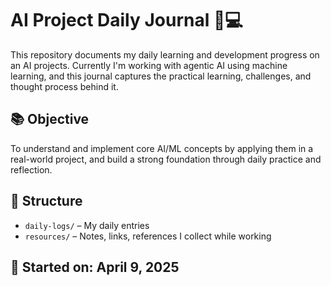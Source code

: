 # AI Project Daily Journal 🧠💻

This repository documents my daily learning and development progress on an AI projects. Currently I'm working with agentic AI using machine learning, and this journal captures the practical learning, challenges, and thought process behind it.

## 📚 Objective

To understand and implement core AI/ML concepts by applying them in a real-world project, and build a strong foundation through daily practice and reflection.

## 📂 Structure

- `daily-logs/` – My daily entries
- `resources/` – Notes, links, references I collect while working

## 🚀 Started on: April 9, 2025
